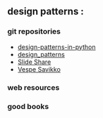 design patterns :
---------------------------


### git repositories

* [design-patterns-in-python](https://github.com/gennad/design-patterns-in-python)
* [design_patterns](http://sourcemaking.com/design_patterns)
* [Slide Share](http://www.slideshare.net/cjgiridhar/design-patterns-in-python-v01)
* [Vespe Savikko](http://legacy.python.org/workshops/1997-10/proceedings/savikko.html)


### web resources


### good books




